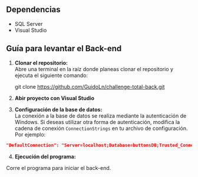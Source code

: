 ## Dependencias

- SQL Server
- Visual Studio 

## Guía para levantar el Back-end

1. **Clonar el repositorio:**  
   Abre una terminal en la raíz donde planeas clonar el repositorio y ejecuta el siguiente comando:
   
   git clone https://github.com/GuidoLn/challenge-total-back.git

2. **Abir proyecto con Visual Studio**  
   
3. **Configuración de la base de datos:**  
La conexión a la base de datos se realiza mediante la autenticación de Windows. Si deseas utilizar otra forma de autenticación, modifica la cadena de conexión `ConnectionStrings` en tu archivo de configuración. Por ejemplo:  
```json
"DefaultConnection": "Server=localhost;Database=buttonsDB;Trusted_Connection=True; TrustServerCertificate=true"
```

4. **Ejecución del programa:**

Corre el programa para iniciar el back-end.
